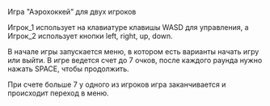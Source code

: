 Игра "Аэрохоккей" для двух игроков 

Игрок_1 использует на клавиатуре клавишы WASD для управления, а Игрок_2 использует кнопки left, right, up, down.

В начале игры запускается меню, в котором есть варианты начать игру или выйти. В игре ведется счет до 7 очков, после каждого раунда нужно нажать SPACE, чтобы продолжить. 

При счете больше 7 у одного из игроков игра заканчивается и происходит переход в меню.

